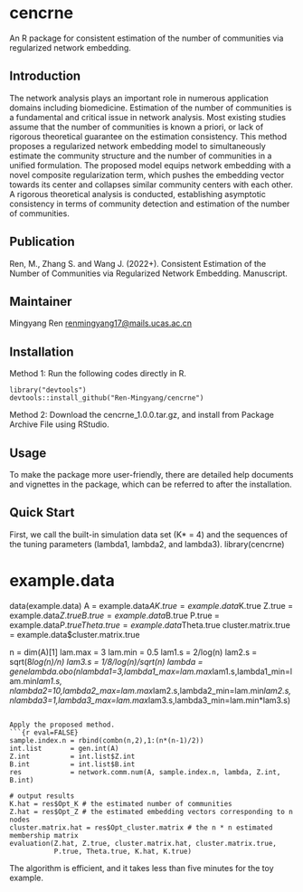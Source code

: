 # cencrne
An R package for consistent estimation of the number of communities via regularized network embedding.

## Introduction
The network analysis plays an important role in numerous application domains including biomedicine. 
Estimation of the number of communities is a fundamental and critical issue in network analysis. 
Most existing studies assume that the number of communities is known a priori, 
or lack of rigorous theoretical guarantee on the estimation consistency.
This method proposes a regularized network embedding model to simultaneously estimate 
the community structure and the number of communities in a unified formulation. 
The proposed model equips network embedding with a novel composite regularization term, 
which pushes the embedding vector towards its center and collapses similar community centers 
with each other. A rigorous theoretical analysis is conducted, 
establishing asymptotic consistency in terms of community detection and estimation of the number of communities.


## Publication
Ren, M., Zhang S. and Wang J. (2022+). Consistent Estimation of the Number of Communities via Regularized Network Embedding. Manuscript.

## Maintainer
Mingyang Ren <renmingyang17@mails.ucas.ac.cn>  

## Installation

Method 1: Run the following codes directly in R.
```{r eval=FALSE}
library("devtools")
devtools::install_github("Ren-Mingyang/cencrne")
```
Method 2: Download the cencrne_1.0.0.tar.gz, and install from Package Archive File using RStudio.


## Usage
To make the package more user-friendly, there are detailed help documents and 
vignettes in the package, which can be referred to after the installation.


## Quick Start
First, we call the built-in simulation data set (K* = 4) and the sequences of the tuning parameters (lambda1, lambda2, and lambda3).
library(cencrne)
# example.data
data(example.data)
A                   = example.data$A
K.true              = example.data$K.true
Z.true              = example.data$Z.true
B.true              = example.data$B.true
P.true              = example.data$P.true
Theta.true          = example.data$Theta.true
cluster.matrix.true = example.data$cluster.matrix.true

n       = dim(A)[1]
lam.max = 3
lam.min = 0.5
lam1.s  = 2/log(n)
lam2.s  = sqrt(8*log(n)/n)
lam3.s  = 1/8/log(n)/sqrt(n)
lambda  = genelambda.obo(nlambda1=3,lambda1_max=lam.max*lam1.s,lambda1_min=lam.min*lam1.s,
                         nlambda2=10,lambda2_max=lam.max*lam2.s,lambda2_min=lam.min*lam2.s,
                         nlambda3=1,lambda3_max=lam.max*lam3.s,lambda3_min=lam.min*lam3.s)

```

Apply the proposed method.
```{r eval=FALSE}
sample.index.n = rbind(combn(n,2),1:(n*(n-1)/2))
int.list       = gen.int(A)
Z.int          = int.list$Z.int
B.int          = int.list$B.int
res            = network.comm.num(A, sample.index.n, lambda, Z.int, B.int)

# output results
K.hat = res$Opt_K # the estimated number of communities
Z.hat = res$Opt_Z # the estimated embedding vectors corresponding to n nodes
cluster.matrix.hat = res$Opt_cluster.matrix # the n * n estimated membership matrix
evaluation(Z.hat, Z.true, cluster.matrix.hat, cluster.matrix.true,
           P.true, Theta.true, K.hat, K.true)

```

The algorithm is efficient, and it takes less than five minutes for the toy example.
